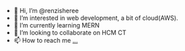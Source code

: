 - 👋 Hi, I’m @renzisheree
- 👀 I’m interested in web development, a bit of cloud(AWS).
- 🌱 I’m currently learning MERN
- 💞️ I’m looking to collaborate on HCM CT
- 📫 How to reach me [...](https://www.facebook.com/renz.nevermoree/)

<!---
renzisheree/renzisheree is a ✨ special ✨ repository because its `README.md` (this file) appears on your GitHub profile.
You can click the Preview link to take a look at your changes.
--->
